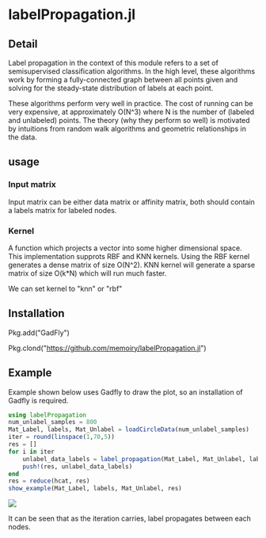 # labelPropagation.jl

## Detail

Label propagation in the context of this module refers to a set of semisupervised classification algorithms. In the high level, these algorithms work by forming a fully-connected graph between all points given and solving for the steady-state distribution of labels at each point.


These algorithms perform very well in practice. The cost of running can be very expensive, at approximately O(N^3) where N is the number of (labeled and unlabeled) points. The theory (why they perform so well) is motivated by intuitions from random walk algorithms and geometric relationships in the data.


## usage 


### Input matrix

Input matrix can be either data matrix or affinity matrix, both should contain a labels matrix for labeled nodes.

### Kernel

  A function which projects a vector into some higher dimensional space. This implementation supprots RBF and KNN kernels. Using the RBF kernel generates a dense matrix of size O(N^2). KNN kernel will generate a sparse matrix of size O(k*N) which will run much faster. 

  We can set kernel to "knn" or "rbf"


## Installation

Pkg.add("GadFly")

Pkg.clond("https://github.com/memoiry/labelPropagation.jl")

## Example

Example shown below uses Gadfly to draw the plot, so an installation of Gadfly is required.

```julia
using labelPropagation
num_unlabel_samples = 800  
Mat_Label, labels, Mat_Unlabel = loadCircleData(num_unlabel_samples) 
iter = round(linspace(1,70,5))
res = []
for i in iter
    unlabel_data_labels = label_propagation(Mat_Label, Mat_Unlabel, labels, kernel_type = "knn", knn_num_neighbors = 10, max_iter = i)
    push!(res, unlabel_data_labels)
end
res = reduce(hcat, res)
show_example(Mat_Label, labels, Mat_Unlabel, res)  
```

![](https:\/\/ooo.0o0.ooo\/2017\/02\/05\/58972de9a9fcb.png)

It can be seen that as the iteration carries, label propagates between each nodes.

